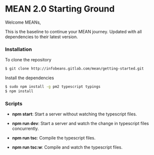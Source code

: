 # MEAN 2.0 Starting Ground

Welcome MEANs, 

This is the baseline to continue your MEAN journey. Updated with all dependencies to their latest version.

### Installation
To clone the repository
```bash
$ git clone http://infobeans.gitlab.com/mean/getting-started.git
```
Install the dependencies
```bash
$ sudo npm install -g pm2 typescript typings
$ npm install
```

### Scripts
- **npm start**: Start a server without watching the typescript files.

- **npm run dev**: Start a server and watch the change in typescript files concurrently.

- **npm run tsc**: Compile the typescript files.

- **npm run tsc:w**: Compile and watch the typescript files.

